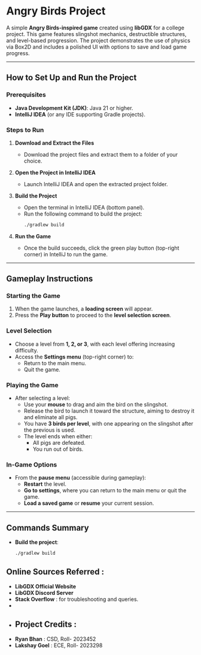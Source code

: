 # Angry Birds Project

A simple **Angry Birds-inspired game** created using **libGDX** for a college project. This game features slingshot mechanics, destructible structures, and level-based progression. The project demonstrates the use of physics via Box2D and includes a polished UI with options to save and load game progress.

---

## How to Set Up and Run the Project

### Prerequisites
- **Java Development Kit (JDK)**: Java 21 or higher.
- **IntelliJ IDEA** (or any IDE supporting Gradle projects).

### Steps to Run
1. **Download and Extract the Files**
    - Download the project files and extract them to a folder of your choice.

2. **Open the Project in IntelliJ IDEA**
    - Launch IntelliJ IDEA and open the extracted project folder.

3. **Build the Project**
    - Open the terminal in IntelliJ IDEA (bottom panel).
    - Run the following command to build the project:
      ```bash
      ./gradlew build
      ```

4. **Run the Game**
    - Once the build succeeds, click the green play button (top-right corner) in IntelliJ to run the game.

---

## Gameplay Instructions

### Starting the Game
1. When the game launches, a **loading screen** will appear.
2. Press the **Play button** to proceed to the **level selection screen**.

### Level Selection
- Choose a level from **1, 2, or 3**, with each level offering increasing difficulty.
- Access the **Settings menu** (top-right corner) to:
    - Return to the main menu.
    - Quit the game.

### Playing the Game
- After selecting a level:
    - Use your **mouse** to drag and aim the bird on the slingshot.
    - Release the bird to launch it toward the structure, aiming to destroy it and eliminate all pigs.
    - You have **3 birds per level**, with one appearing on the slingshot after the previous is used.
    - The level ends when either:
        - All pigs are defeated.
        - You run out of birds.

### In-Game Options
- From the **pause menu** (accessible during gameplay):
    - **Restart** the level.
    - **Go to settings**, where you can return to the main menu or quit the game.
    - **Load a saved game** or **resume** your current session.

---

## Commands Summary
- **Build the project**:
  ```bash
  ./gradlew build
  
## Online Sources Referred :
- **LibGDX Official Website**
- **LibGDX Discord Server**
- **Stack Overflow** : for troubleshooting and queries.
- 
- ## Project Credits :
- **Ryan Bhan** : CSD,  Roll- 2023452
- **Lakshay Goel** : ECE, Roll- 2023298

  
